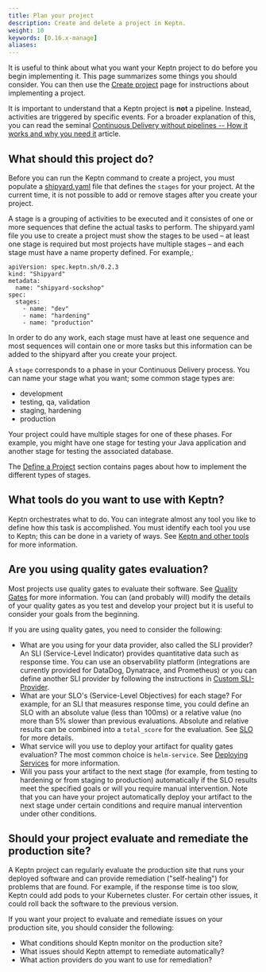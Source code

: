 ```yaml
---
title: Plan your project
description: Create and delete a project in Keptn.
weight: 10
keywords: [0.16.x-manage]
aliases:
---
```


It is useful to think about what you want your Keptn project to do
before you begin implementing it.
This page summarizes some things you should consider.
You can then use the [Create project](../project) page
for instructions about implementing a project.

It is important to understand that a Keptn project is **not** a pipeline.
Instead, activities are triggered by specific events.
For a broader explanation of this, you can read the seminal
[Continuous Delivery without pipelines -- How it works and why you need it](https://medium.com/keptn/continuous-delivery-without-pipelines-7e84db8c8261) article.

## What should this project do?

Before you can run the Keptn command to create a project,
you must populate a [shipyard.yaml](../../reference/files/shipyard) file
that defines the `stages` for your project.
At the current time, it is not possible to add or remove stages
after you create your project.

A stage is a grouping of activities to be executed and it consistes of one or more sequences that define the actual tasks to perform. The shipyard.yaml file you use to create a project must show the stages to be used – at least one stage is required but most projects have multiple stages – and each stage must have a name property defined. For example,:

```
apiVersion: spec.keptn.sh/0.2.3
kind: "Shipyard"
metadata:
  name: "shipyard-sockshop"
spec:
  stages:
    - name: "dev"
    - name: "hardening"
    - name: "production"
```

In order to do any work, each stage must have at least one sequence and most sequences will contain one or more tasks but this information can be added to the shipyard after you create your project.

A `stage` corresponds to a phase in your Continuous Delivery process.
You can name your stage what you want;
some common stage types are:

* development
* testing, qa, validation
* staging, hardening
* production

Your project could have multiple stages for one of these phases.
For example, you might have one stage for testing your Java application
and another stage for testing the associated database.

The [Define a Project](../../define) section contains pages
about how to implement the different types of stages.

## What tools do you want to use with Keptn?

Keptn orchestrates what to do.
You can integrate almost any tool you like to define how this task is accomplished.
You must identify each tool you use to Keptn;
this can be done in a variety of ways.
See [Keptn and other tools](../../keptn-tools) for more information.

## Are you using quality gates evaluation?

Most projects use quality gates to evaluate their software.
See [Quality Gates](../../concepts/quality_gates) for more information.
You can (and probably will) modify the details of your quality gates
as you test and develop your project but it is useful to consider your goals from the beginning.

If you are using quality gates, you need to consider the following:

* What are you using for your data provider, also called the SLI provider?
An SLI (Service-Level Indicator) provides quantitative data
such as response time.
You can use an observability platform
(integrations are currently provided for DataDog, Dynatrace, and Prometheus)
or you can define another SLI provider by following the instructions in
[Custom SLI-Provider](../../integrations/sli_provider).
* What are your SLO's (Service-Level Objectives) for each stage?
For example, for an SLI that measures response time,
you could define an SLO with an absolute value (less than 100ms)
or a relative value (no more than 5% slower than previous evaluations.
Absolute and relative results can be combined into a `total_score` for the evaluation.
See [SLO](../../reference/files/slo) for more details.
* What service will you use to deploy your artifact for quality gates evaluation?
The most common choice is `helm-service`.
See [Deploying Services](../service) for more information.
* Will you pass your artifact to the next stage
(for example, from testing to hardening or from staging to production)
automatically if the SLO results meet the specified goals
or will you require manual intervention.
Note that you can have your project
automatically deploy your artifact to the next stage under certain conditions
and require manual intervention under other conditions.

## Should your project evaluate and remediate the production site?

A Keptn project can regularly evaluate the production site that runs your deployed software
and can provide remediation ("self-healing") for problems that are found.
For example, if the response time is too slow,
Keptn could add pods to your Kubernetes cluster.
For certain other issues, it could roll back the software to the previous version.

If you want your project to evaluate and remediate issues on your production site,
you should consider the following:

* What conditions should Keptn monitor on the production site?
* What issues should Keptn attempt to remediate automatically?
* What action providers do you want to use for remediation?

